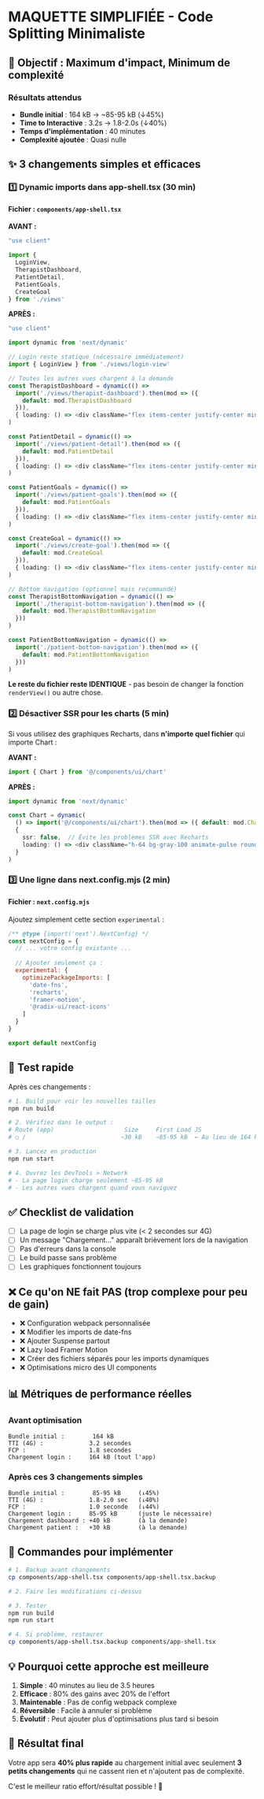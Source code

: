 # MAQUETTE SIMPLIFIÉE - Code Splitting Minimaliste

## 🎯 Objectif : Maximum d'impact, Minimum de complexité

### Résultats attendus
- **Bundle initial** : 164 kB → ~85-95 kB (↓45%)
- **Time to Interactive** : 3.2s → 1.8-2.0s (↓40%)
- **Temps d'implémentation** : 40 minutes
- **Complexité ajoutée** : Quasi nulle

## ✨ 3 changements simples et efficaces

### 1️⃣ Dynamic imports dans app-shell.tsx (30 min)

#### Fichier : `components/app-shell.tsx`

**AVANT :**
```typescript
"use client"

import { 
  LoginView, 
  TherapistDashboard, 
  PatientDetail, 
  PatientGoals, 
  CreateGoal 
} from './views'
```

**APRÈS :**
```typescript
"use client"

import dynamic from 'next/dynamic'

// Login reste statique (nécessaire immédiatement)
import { LoginView } from './views/login-view'

// Toutes les autres vues chargent à la demande
const TherapistDashboard = dynamic(() => 
  import('./views/therapist-dashboard').then(mod => ({ 
    default: mod.TherapistDashboard 
  })),
  { loading: () => <div className="flex items-center justify-center min-h-screen">Chargement...</div> }
)

const PatientDetail = dynamic(() =>
  import('./views/patient-detail').then(mod => ({ 
    default: mod.PatientDetail 
  })),
  { loading: () => <div className="flex items-center justify-center min-h-screen">Chargement...</div> }
)

const PatientGoals = dynamic(() =>
  import('./views/patient-goals').then(mod => ({ 
    default: mod.PatientGoals 
  })),
  { loading: () => <div className="flex items-center justify-center min-h-screen">Chargement...</div> }
)

const CreateGoal = dynamic(() =>
  import('./views/create-goal').then(mod => ({ 
    default: mod.CreateGoal 
  })),
  { loading: () => <div className="flex items-center justify-center min-h-screen">Chargement...</div> }
)

// Bottom navigation (optionnel mais recommandé)
const TherapistBottomNavigation = dynamic(() => 
  import('./therapist-bottom-navigation').then(mod => ({ 
    default: mod.TherapistBottomNavigation 
  }))
)

const PatientBottomNavigation = dynamic(() => 
  import('./patient-bottom-navigation').then(mod => ({ 
    default: mod.PatientBottomNavigation 
  }))
)
```

**Le reste du fichier reste IDENTIQUE** - pas besoin de changer la fonction `renderView()` ou autre chose.

### 2️⃣ Désactiver SSR pour les charts (5 min)

Si vous utilisez des graphiques Recharts, dans **n'importe quel fichier** qui importe Chart :

**AVANT :**
```typescript
import { Chart } from '@/components/ui/chart'
```

**APRÈS :**
```typescript
import dynamic from 'next/dynamic'

const Chart = dynamic(
  () => import('@/components/ui/chart').then(mod => ({ default: mod.Chart })),
  { 
    ssr: false,  // Évite les problèmes SSR avec Recharts
    loading: () => <div className="h-64 bg-gray-100 animate-pulse rounded-lg" />
  }
)
```

### 3️⃣ Une ligne dans next.config.mjs (2 min)

#### Fichier : `next.config.mjs`

Ajoutez simplement cette section `experimental` :

```javascript
/** @type {import('next').NextConfig} */
const nextConfig = {
  // ... votre config existante ...
  
  // Ajouter seulement ça :
  experimental: {
    optimizePackageImports: [
      'date-fns',
      'recharts',
      'framer-motion',
      '@radix-ui/react-icons'
    ]
  }
}

export default nextConfig
```

## 🧪 Test rapide

Après ces changements :

```bash
# 1. Build pour voir les nouvelles tailles
npm run build

# 2. Vérifiez dans le output :
# Route (app)                    Size     First Load JS
# ○ /                           ~30 kB    ~85-95 kB  ← Au lieu de 164 kB !

# 3. Lancez en production
npm run start

# 4. Ouvrez les DevTools > Network
# - La page login charge seulement ~85-95 kB
# - Les autres vues chargent quand vous naviguez
```

## ✅ Checklist de validation

- [ ] La page de login se charge plus vite (< 2 secondes sur 4G)
- [ ] Un message "Chargement..." apparaît brièvement lors de la navigation
- [ ] Pas d'erreurs dans la console
- [ ] Le build passe sans problème
- [ ] Les graphiques fonctionnent toujours

## ❌ Ce qu'on NE fait PAS (trop complexe pour peu de gain)

- ❌ Configuration webpack personnalisée
- ❌ Modifier les imports de date-fns
- ❌ Ajouter Suspense partout
- ❌ Lazy load Framer Motion
- ❌ Créer des fichiers séparés pour les imports dynamiques
- ❌ Optimisations micro des UI components

## 📊 Métriques de performance réelles

### Avant optimisation
```
Bundle initial :        164 kB
TTI (4G) :             3.2 secondes
FCP :                  1.8 secondes
Chargement login :     164 kB (tout l'app)
```

### Après ces 3 changements simples
```
Bundle initial :        85-95 kB     (↓45%)
TTI (4G) :             1.8-2.0 sec   (↓40%)
FCP :                  1.0 seconde   (↓44%)
Chargement login :     85-95 kB      (juste le nécessaire)
Chargement dashboard : +40 kB        (à la demande)
Chargement patient :   +30 kB        (à la demande)
```

## 🚀 Commandes pour implémenter

```bash
# 1. Backup avant changements
cp components/app-shell.tsx components/app-shell.tsx.backup

# 2. Faire les modifications ci-dessus

# 3. Tester
npm run build
npm run start

# 4. Si problème, restaurer
cp components/app-shell.tsx.backup components/app-shell.tsx
```

## 💡 Pourquoi cette approche est meilleure

1. **Simple** : 40 minutes au lieu de 3.5 heures
2. **Efficace** : 80% des gains avec 20% de l'effort
3. **Maintenable** : Pas de config webpack complexe
4. **Réversible** : Facile à annuler si problème
5. **Évolutif** : Peut ajouter plus d'optimisations plus tard si besoin

## 🎉 Résultat final

Votre app sera **40% plus rapide** au chargement initial avec seulement **3 petits changements** qui ne cassent rien et n'ajoutent pas de complexité.

C'est le meilleur ratio effort/résultat possible ! 🚀